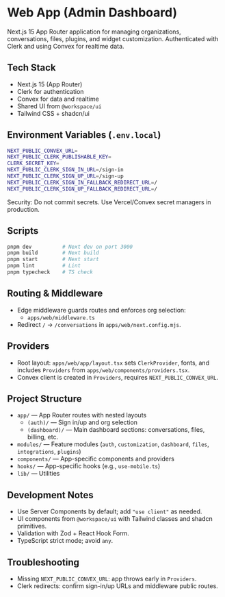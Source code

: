# Web App (Admin Dashboard)

Next.js 15 App Router application for managing organizations, conversations, files, plugins, and widget customization. Authenticated with Clerk and using Convex for realtime data.

## Tech Stack

- Next.js 15 (App Router)
- Clerk for authentication
- Convex for data and realtime
- Shared UI from `@workspace/ui`
- Tailwind CSS + shadcn/ui

## Environment Variables (`.env.local`)

```bash
NEXT_PUBLIC_CONVEX_URL=
NEXT_PUBLIC_CLERK_PUBLISHABLE_KEY=
CLERK_SECRET_KEY=
NEXT_PUBLIC_CLERK_SIGN_IN_URL=/sign-in
NEXT_PUBLIC_CLERK_SIGN_UP_URL=/sign-up
NEXT_PUBLIC_CLERK_SIGN_IN_FALLBACK_REDIRECT_URL=/
NEXT_PUBLIC_CLERK_SIGN_UP_FALLBACK_REDIRECT_URL=/
```

Security: Do not commit secrets. Use Vercel/Convex secret managers in production.

## Scripts

```bash
pnpm dev          # Next dev on port 3000
pnpm build        # Next build
pnpm start        # Next start
pnpm lint         # Lint
pnpm typecheck    # TS check
```

## Routing & Middleware

- Edge middleware guards routes and enforces org selection:
  - `apps/web/middleware.ts`
- Redirect `/` → `/conversations` in `apps/web/next.config.mjs`.

## Providers

- Root layout: `apps/web/app/layout.tsx` sets `ClerkProvider`, fonts, and includes `Providers` from `apps/web/components/providers.tsx`.
- Convex client is created in `Providers`, requires `NEXT_PUBLIC_CONVEX_URL`.

## Project Structure

- `app/` — App Router routes with nested layouts
  - `(auth)/` — Sign in/up and org selection
  - `(dashboard)/` — Main dashboard sections: conversations, files, billing, etc.
- `modules/` — Feature modules (`auth`, `customization`, `dashboard`, `files`, `integrations`, `plugins`)
- `components/` — App-specific components and providers
- `hooks/` — App-specific hooks (e.g., `use-mobile.ts`)
- `lib/` — Utilities

## Development Notes

- Use Server Components by default; add `"use client"` as needed.
- UI components from `@workspace/ui` with Tailwind classes and shadcn primitives.
- Validation with Zod + React Hook Form.
- TypeScript strict mode; avoid `any`.

## Troubleshooting

- Missing `NEXT_PUBLIC_CONVEX_URL`: app throws early in `Providers`.
- Clerk redirects: confirm sign-in/up URLs and middleware public routes.
